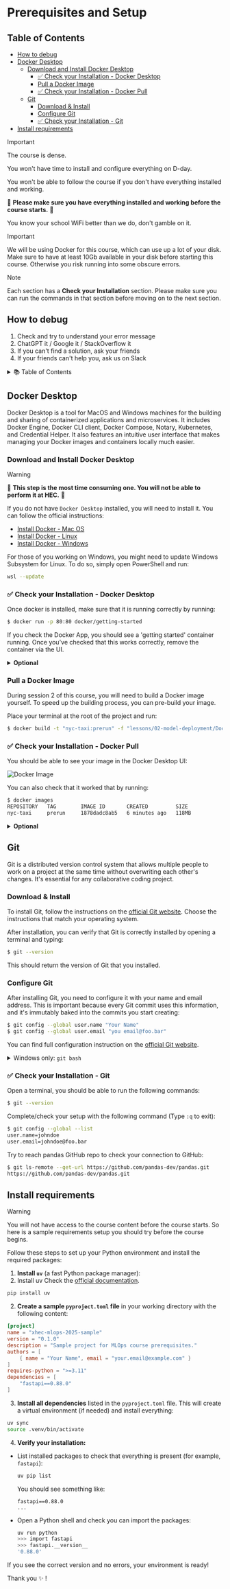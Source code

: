 # Prerequisites and Setup

## Table of Contents

- [How to debug](#how-to-debug)
- [Docker Desktop](#docker-desktop)
  - [Download and Install Docker Desktop](#download-and-install-docker-desktop)
    - [✅ Check your Installation - Docker Desktop](#✅-check-your-installation---docker-desktop)
    - [Pull a Docker Image](#pull-a-docker-image)
    - [✅ Check your Installation - Docker Pull](#✅-check-your-installation---docker-pull)
  - [Git](#git)
    - [Download & Install](#download--install)
    - [Configure Git](#configure-git)
    - [✅ Check your Installation - Git](#✅-check-your-installation---git)
- [Install requirements](#install-requirements)

> [!Important]
> The course is dense.
>
> You won't have time to install and configure everything on D-day.
>
> You won't be able to follow the course if you don't have everything installed and working.
>
> 📣 **Please make sure you have everything installed and working before the course starts.** 📣
>
> You know your school WiFi better than we do, don't gamble on it.

> [!Important]
> We will be using Docker for this course, which can use up a lot of your disk.
> Make sure to have at least 10Gb available in your disk before starting this course. Otherwise you risk running into some obscure errors.

> [!Note]
> Each section has a **Check your Installation** section.
> Please make sure you can run the commands in that section before moving on to the next section.

## How to debug

1. Check and try to understand your error message
2. ChatGPT it / Google it / StackOverflow it
3. If you can't find a solution, ask your friends
4. If your friends can't help you, ask us on Slack

<details>
  <summary>📚 Table of Contents</summary>

- [Docker Desktop](#docker-desktop)
  - [Download and Install Docker Desktop](#download-and-install-docker-desktop)
  - [✅ Check your Installation](#✅-check-your-installation---docker-desktop)
  - [Pull a Docker Image](#pull-a-docker-image)
  - [✅ Check your Installation](#✅-check-your-installation---docker-pull)
- [Git](#git)
  - [Install Git](#install-git)
    - [Download & Install](#download-&-install)
    - [Configure Git](#configure-git)
  - [✅ Check your Installation](#✅-check-your-installation---git)
- [Install requirements](#install-requirements)
  - [Create and install requirements](#create-and-install-requirements)
  - [✅ Check your Installation](#✅-check-your-installation---requirements)

</details>

## Docker Desktop

Docker Desktop is a tool for MacOS and Windows machines for the building and sharing of containerized applications and microservices. It includes Docker Engine, Docker CLI client, Docker Compose, Notary, Kubernetes, and Credential Helper. It also features an intuitive user interface that makes managing your Docker images and containers locally much easier.

### Download and Install Docker Desktop

> [!Warning]
> 📣 **This step is the most time consuming one. You will not be able to perform it at HEC.** 📣

If you do not have `Docker Desktop` installed, you will need to install it. You can follow the official instructions:

- [Install Docker - Mac OS](https://docs.docker.com/desktop/install/mac-install/)
- [Install Docker - Linux](https://docs.docker.com/desktop/install/linux-install/)
- [Install Docker - Windows](https://docs.docker.com/desktop/install/windows-install/)

For those of you working on Windows, you might need to update Windows Subsystem for Linux. To do so, simply open PowerShell and run:

```bash
wsl --update
```

### ✅ Check your Installation - Docker Desktop

Once docker is installed, make sure that it is running correctly by running:

```bash
$ docker run -p 80:80 docker/getting-started
```

If you check the Docker App, you should see a 'getting started' container running. Once you've checked that this works correctly, remove the container via the UI.

<details>
    <summary><b>Optional</b></summary>
    You can also perform these operations directly from the command line, by running <code>docker ps</code> to check the running containers, <code>docker stop [CONTAINER-ID]</code> to stop it and <code>docker rm -f [CONTAINER-ID]</code> to remove it.
</details>

### Pull a Docker Image

During session 2 of this course, you will need to build a Docker image yourself. To speed up the building process, you can pre-build your image.

Place your terminal at the root of the project and run:

```bash
$ docker build -t "nyc-taxi:prerun" -f "lessons/02-model-deployment/Dockerfile.app" ./lessons/02-model-deployment
```

### ✅ Check your Installation - Docker Pull

You should be able to see your image in the Docker Desktop UI:

![Docker Image](./images/example_image.png)

You can also check that it worked that by running:

```bash
$ docker images
REPOSITORY   TAG        IMAGE ID       CREATED         SIZE
nyc-taxi     prerun     1878dadc8ab5   6 minutes ago   118MB
```

<details>
    <summary><b>Optional</b></summary>
    Once you've checked that this works correctly, remove the image by running in your terminal: <code>docker rmi [IMAGE ID]</code>
</details>

## Git


Git is a distributed version control system that allows multiple people to work on a project at the same time without overwriting each other's changes.
It's essential for any collaborative coding project.

### Download & Install

To install Git, follow the instructions on the [official Git website](https://git-scm.com/book/en/v2/Getting-Started-Installing-Git).
Choose the instructions that match your operating system.

After installation, you can verify that Git is correctly installed by opening a terminal and typing:

```bash
$ git --version
```

This should return the version of Git that you installed.

### Configure Git

After installing Git, you need to configure it with your name and email address.
This is important because every Git commit uses this information, and it's immutably baked into the commits you start creating:

```bash
$ git config --global user.name "Your Name"
$ git config --global user.email "you email@foo.bar"
```

You can find full configuration instruction on the [official Git website](https://git-scm.com/book/en/v2/Getting-Started-First-Time-Git-Setup).

<details>
  <summary>Windows only: <code>git bash</code></summary>

If you are using Windows, you can use PowerShell as your terminal.
But Powershell is limited and doesn't support all the commands we will use in this course.
You will need to install [`git bash`](https://gitforwindows.org/) to have access to all the commands we will use in this course.

Please carefully follow [instructions here](https://github.com/git-for-windows/git/releases/tag/v2.42.0.windows.2).

> [!Note]
> You can also use WSL terminal, but it's a bit more complicated to use.

</details>

### ✅ Check your Installation - Git

Open a terminal, you should be able to run the following commands:

```bash
$ git --version

```

Complete/check your setup with the following command (Type `:q` to exit):

```bash
$ git config --global --list
user.name=johndoe
user.email=johndoe@foo.bar
```

Try to reach pandas GitHub repo to check your connection to GitHub:

```bash
$ git ls-remote --get-url https://github.com/pandas-dev/pandas.git
https://github.com/pandas-dev/pandas.git
```



## Install requirements

> [!Warning]
> You will not have access to the course content before the course starts.
> So here is a sample requirements setup you should try before the course begins.

Follow these steps to set up your Python environment and install the required packages:

1. **Install `uv`** (a fast Python package manager):
1. Install uv
Check the [official documentation](https://docs.astral.sh/uv/pip/environments/).

  ```bash
  pip install uv
  ```
2. **Create a sample `pyproject.toml` file** in your working directory with the following content:

  ```toml
  [project]
  name = "xhec-mlops-2025-sample"
  version = "0.1.0"
  description = "Sample project for MLOps course prerequisites."
  authors = [
      { name = "Your Name", email = "your.email@example.com" }
  ]
  requires-python = ">=3.11"
  dependencies = [
      "fastapi==0.88.0"
  ]
  ```

3. **Install all dependencies** listed in the `pyproject.toml` file. This will create a virtual environment (if needed) and install everything:

```bash
uv sync
source .venv/bin/activate
```

4. **Verify your installation:**
  - List installed packages to check that everything is present (for example, `fastapi`):

    ```bash
    uv pip list
    ```
    You should see something like:
    ```
    fastapi==0.88.0
    ...
    ```

  - Open a Python shell and check you can import the packages:

    ```bash
    uv run python
    >>> import fastapi
    >>> fastapi.__version__
    '0.88.0'
    ```

If you see the correct version and no errors, your environment is ready!

Thank you ✨ !

